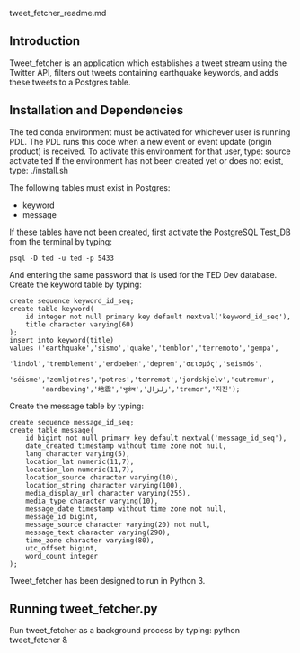 tweet_fetcher_readme.md

Introduction
------------

Tweet_fetcher is an application which establishes a tweet stream using the Twitter API, filters out tweets containing earthquake keywords, and adds these tweets to a Postgres table.

Installation and Dependencies
-----------------------------

The ted conda environment must be activated for whichever user is running PDL. The PDL runs this code when a new event or event update (origin product) is received. To activate this environment for that user, type:
    source activate ted
If the environment has not been created yet or does not exist, type:
    ./install.sh 

The following tables must exist in Postgres:
- keyword
- message

If these tables have not been created, first activate the PostgreSQL Test_DB from the terminal by typing:

    psql -D ted -u ted -p 5433

And entering the same password that is used for the TED Dev database.
Create the keyword table by typing:

    create sequence keyword_id_seq;
    create table keyword(
        id integer not null primary key default nextval('keyword_id_seq'), 
        title character varying(60)
    );
    insert into keyword(title)
    values ('earthquake','sismo','quake','temblor','terremoto','gempa',
            'lindol','tremblement','erdbeben','deprem','σεισμός','seismós',
            'séisme','zemljotres','potres','terremot','jordskjelv','cutremur',
            'aardbeving','地震','भूकंप','زلزال','tremor','지진');

Create the message table by typing:

    create sequence message_id_seq;
    create table message(
        id bigint not null primary key default nextval('message_id_seq'),
        date_created timestamp without time zone not null,
        lang character varying(5),
        location_lat numeric(11,7),
        location_lon numeric(11,7),
        location_source character varying(10),
        location_string character varying(100),
        media_display_url character varying(255),
        media_type character varying(10),
        message_date timestamp without time zone not null,
        message_id bigint,
        message_source character varying(20) not null,
        message_text character varying(290),
        time_zone character varying(80),
        utc_offset bigint,
        word_count integer
    );

Tweet_fetcher has been designed to run in Python 3.

Running tweet_fetcher.py
------------------------

Run tweet_fetcher as a background process by typing:
    python tweet_fetcher &
